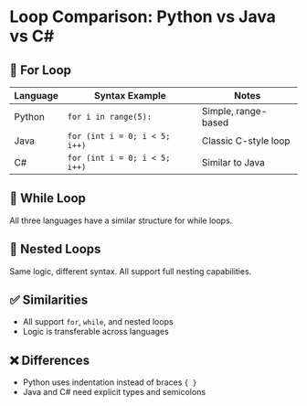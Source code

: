 # Loop Comparison: Python vs Java vs C#

## 🔁 For Loop
| Language | Syntax Example                | Notes                          |
|----------|-------------------------------|--------------------------------|
| Python   | `for i in range(5):`          | Simple, range-based            |
| Java     | `for (int i = 0; i < 5; i++)` | Classic C-style loop           |
| C#       | `for (int i = 0; i < 5; i++)` | Similar to Java                |

## 🔁 While Loop
All three languages have a similar structure for while loops.

## 🔁 Nested Loops
Same logic, different syntax. All support full nesting capabilities.

## ✅ Similarities
- All support `for`, `while`, and nested loops
- Logic is transferable across languages

## ❌ Differences
- Python uses indentation instead of braces `{ }`
- Java and C# need explicit types and semicolons
